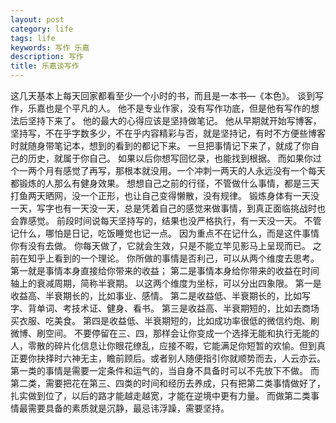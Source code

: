 ```yaml
---
layout: post
category: life
tags: life
keywords: 写作 乐嘉
description: 写作
title: 乐嘉谈写作
---
```


这几天基本上每天回家都看至少一个小时的书，而且是一本书—《本色》。
谈到写作，乐嘉也是个平凡的人。
他不是专业作家，没有写作功底，但是他有写作的想法后坚持下来了。
他的最大的心得应该是坚持做笔记。
他从早期就开始写博客，坚持写，不在乎字数多少，不在乎内容精彩与否，就是坚持记，有时不方便些博客时就随身带笔记本，想到的看到的都记下来。
一旦把事情记下来了，就成了你自己的历史，就属于你自己。
如果以后你想写回忆录，也能找到根据。
而如果你过个一两个月有感觉了再写，那根本就没用。一个冲刺一两天的人永远没有一个每天都锻炼的人那么有健身效果。
想想自己之前的行径，不管做什么事情，都是三天打鱼两天晒网，没一个正形，也让自己变得懒散，没有规律。
锻炼身体有一天没一天，写字也有一天没一天，总是凭着自己的感觉来做事情，到真正面临挑战时也会靠感觉。
前段时间说每天坚持写的，结果也没严格执行，有一天没一天。
不管记什么，哪怕是日记，吃饭睡觉也记一点。
因为重点不在记什么，而是这件事情你有没有去做。
你每天做了，它就会生效，只是不能立竿见影马上呈现而已。
之前在知乎上看到的一个理论。
你所做的事情是否利己，可以从两个维度去思考。
第一就是事情本身直接给你带来的收益；
第二是事情本身给你带来的收益在时间轴上的衰减周期，简称半衰期。
以这两个维度为坐标，可以分出四象限。
第一是收益高、半衰期长的，比如事业、感情。
第二是收益低、半衰期长的，比如写字、背单词、考技术证、健身、看书。
第三是收益高、半衰期短的，比如去商场买衣服、吃美食。
第四是收益低、半衰期短的，比如成功率很低的微信约炮、刷微博、刷空间。
不要停留在三、四，那样会让你变成一个选择无能和执行无能的人，零散的碎片化信息让你眼花缭乱，应接不暇，它能满足你短暂的欢愉。但到真正要你抉择时六神无主，瞻前顾后。或者别人随便指引你就顺势而去，人云亦云。
第一类的事情是需要一定条件和运气的，当自身不具备时可以不先放下不做。
而第二类，需要把花在第三、四类的时间和经历去养成，只有把第二类事情做好了，扎实做到位了，以后的路才能越走越宽，才能在逆境中更有力量。
而做第二类事情最需要具备的素质就是沉静，最忌讳浮躁，需要坚持。